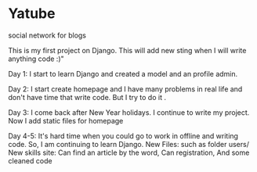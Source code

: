 # Yatube
social network for blogs

This is my first project on Django.
This will add new sting when I will write anything code :)"

Day 1: I start to learn Django and created a model and an profile 
admin.

Day 2: I start create homepage and I have many problems in real 
life and don't have time that write code. But I try to do it .

Day 3: I come back after New Year holidays. I continue to write
my project. Now I add static files for homepage

Day 4-5: It's hard time when you could go to work in offline
and writing code. So, I am continuing to learn Django.
    New Files: 
        such as folder users/ 
    New skills site: 
        Can find an article by the word,
        Can registration,
        And some cleaned code
        